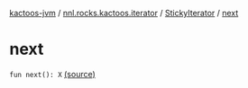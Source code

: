[kactoos-jvm](../../index.md) / [nnl.rocks.kactoos.iterator](../index.md) / [StickyIterator](index.md) / [next](.)

# next

`fun next(): X` [(source)](https://github.com/neonailol/kactoos/blob/master/kactoos-jvm/src/main/kotlin/nnl/rocks/kactoos/iterator/StickyIterator.kt#L49)